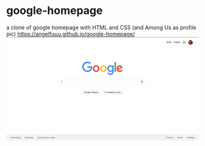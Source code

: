 # google-homepage
a clone of google homepage with HTML and CSS (and Among Us as profile pic)
https://angelfuuu.github.io/google-homepage/
![Image of duplicated Google homepage](./google-homepage-snapshot.png)
